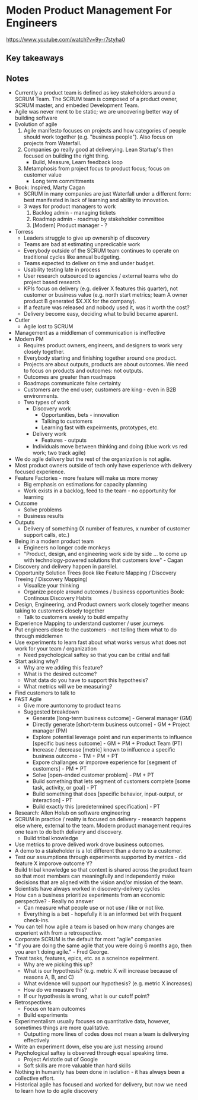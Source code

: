 # Moden Product Management For Engineers

<https://www.youtube.com/watch?v=9y-r7styha0>

## Key takeaways

## Notes

* Currently a product team is defined as key stakeholders around a SCRUM Team. The SCRUM team is composed of a product owner, SCRUM master, and embeded Development Team.
* Agile was never ment to be static; we are uncovering better way of building software
* Evolution of agile
  1. Agile manifesto focuses on projects and how categories of people should work together (e.g. "business people"). Also focus on projects from Waterfall.
  2. Companies go really good at deliverying. Lean Startup's then focused on building the right thing.
      * Build, Measure, Learn feedback loop
  3. Metamphosis from project focus to product focus; focus on customer value
      * Long term committments
* Book: Inspired, Marty Cagan
  * SCRUM in many companies are just Waterfall under a different form: best manifested in lack of learning and ability to innovation.
  * 3 ways for product managers to work
    1. Backlog admin - managing tickets
    2. Roadmap admin - roadmap by stakeholder committee
    3. [Modern] Product manager - ?
* Torress
  * Leaders struggle to give up ownership of discovery
  * Teams are bad at estimating unpredicable work
  * Everybody outside of the SCRUM team continues to operate on traditional cycles like annual budgeting.
  * Teams expected to deliver on time and under budget.
  * Usability testing late in process
  * User research outsourced to agencies / external teams who do project based research
  * KPIs focus on delivery (e.g. deliver X features this quarter), not customer or business value (e.g. north start metrics; team A owner product B generated $X.XX for the company).
  * If a feature was released and nobody used it, was it worth the cost?
  * Delivery become easy, deciding what to bulid became aparent.
* Cutler
  * Agile lost to SCRUM
* Management as a middleman of communication is ineffective
* Modern PM
  * Requires product owners, engineers, and designers to work very closely together.
  * Everybody starting and finishing together around one product.
  * Projects are about outputs, products are about outcomes. We need to focus on products and outcomes: not outputs.
  * Outcomes are greater than roadmaps
  * Roadmaps communicate false certainty
  * Customers are the end user; customers are king - even in B2B environments.
  * Two types of work
    * Discovery work
      * Opportunities, bets - innovation
      * Talking to customers
      * Learning fast with expeirments, prototypes, etc.
    * Delivery work
      * Features - outputs
    * Individuals move between thinking and doing (blue work vs red work; two track agile)
* We do agile delivery but the rest of the organization is not agile.
* Most product owners outside of tech only have experience with delivery focused experience.
* Feature Factories - more feature will make us more money
  * Big emphasis on estimations for capacity planning
  * Work exists in a backlog, feed to the team - no opportunity for learning
* Outcome
  * Solve problems
  * Business results
* Outputs
  * Delivery of something (X number of features, x number of customer support calls, etc.)
* Being in a modern product team
  * Engineers no longer code monkeys
  * "Product, design, and engineering work side by side ... to come up with technology-powered solutions that customers love" - Cagan
* Discovery and delivery happen in parellel.
* Opportunity Solution Trees (look like Feature Mapping / Discovery Treeing / Discovery Mapping)
  * Visualize your thinking
  * Organize people around outcomes / business opportunities
Book: Continous Discovery Habits
* Design, Engineering, and Product owners work closely together means taking to customers closely together
  * Talk to customers weekly to build empathy
* Experience Mapping to understand customer / user journeys
* Put engineers close to the customers - not telling them what to do through middlemen
* Use experiments to learn fast about what works versus what does not work for your team / organization
  * Need psychological saftey so that you can be critial and fail
* Start asking why?
  * Why are we adding this feature?
  * What is the desired outcome?
  * What data do you have to support this hypothesis?
  * What metrics will we be measuring?
* Find customers to talk to
* FAST Agile
  * Give more auntonomy to product teams
  * Suggested breakdown
    * Generate [long-term business outcome] - General manager (GM)
    * Directly generate [short-term business outcome] - GM + Project manager (PM)
    * Explore potential leverage point and run experiments to influence [specific business outcome] - GM + PM + Product Team (PT)
    * Increase / decrease [metric] known to inlfuence a specific business outcome - TM + PM + PT
    * Expore challanges or imporove experience for [segment of customers] - PM + PT
    * Solve [open-ended customer problem] - PM + PT
    * Build something that lets segment of customers complete [some task, activity, or goal] - PT
    * Build something that does [specific behavior, input-output, or interaction] - PT
    * Build exactly this [predetermined specification] - PT
* Research: Allen Holub on software engineering
* SCRUM in practice / reality is focused on delivery - research happens else where, external to the team. Modern product management requires one team to do both delivery and discovery.
  * Build tribal knowledge
* Use metrics to prove delived work drove business outcomes.
* A demo to a stakeholder is a lot different than a demo to a customer.
* Test our assumptions through experiments supported by metrics - did feature X imporove outcome Y?
* Build tribal knowledge so that context is shared across the product team so that most members can meaningfully and independently make decisions that are aligned with the vision and/or mission of the team.
* Scientists have always worked in discovery-delivery cycles
* How can a business prioritize experiments from an economic perspective? - Really no answer
  * Can measure what people use or not use / like or not like.
  * Everything is a bet - hopefully it is an informed bet with frequent check-ins.
* You can tell how agile a team is based on how many changes are experient with from a retrospective.
* Corporate SCRUM is the default for most "agile" companies
* "If you are doing the same agile that you were doing 6 months ago, then you aren't doing agile." - Fred George.
* Treat tasks, features, epics, etc. as a scneince expeirment.
  * Why are we picking this up?
  * What is our hypothesis? (e.g. metric X will increase because of reasons A, B, and C)
  * What evidence will support our hypothesis? (e.g. metric X increases)
  * How do we measure this?
  * If our hypothesis is wrong, what is our cutoff point?
* Retrospectives
  * Focus on team outcomes
  * Build experiments
* Experimentalism usually focuses on quantitative data, however, sometimes things are more qualitative.
  * Outputting more lines of codes does not mean a team is deliverying effectively
* Write an experiment down, else you are just messing around
* Psychological saftey is observed through equal speaking time.
  * Project Aristotle out of Google
  * Soft skills are more valuable than hard skills
* Nothing in humanity has been done in isolation - it has always been a collective effort.
* Historical agile has focused and worked for delivery, but now we need to learn how to do agile discovery
